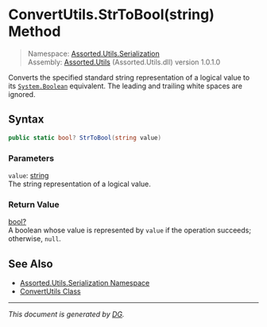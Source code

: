 ﻿# ConvertUtils.StrToBool(string) Method

> Namespace: [Assorted.Utils.Serialization](index.md#assortedutilsserialization-namespace)\
> Assembly: [Assorted.Utils](index.md) (Assorted.Utils.dll) version 1.0.1.0

Converts the specified standard string representation of a logical value to its [`System.Boolean`](https://docs.microsoft.com/en-us/dotnet/api/system.boolean) equivalent. The leading and trailing white spaces are ignored.

## Syntax

```csharp
public static bool? StrToBool(string value)
```

### Parameters

`value`: [string](https://docs.microsoft.com/en-us/dotnet/api/system.string)\
The string representation of a logical value.

### Return Value

[bool?](https://docs.microsoft.com/en-us/dotnet/api/system.nullable-1)\
A boolean whose value is represented by `value` if the operation succeeds; otherwise, `null`.

## See Also

- [Assorted.Utils.Serialization Namespace](index.md#assortedutilsserialization-namespace)
- [ConvertUtils Class](Assorted.Utils.Serialization.ConvertUtils.md)

---

_This document is generated by [DG](https://github.com/Khojasteh/dg)._
